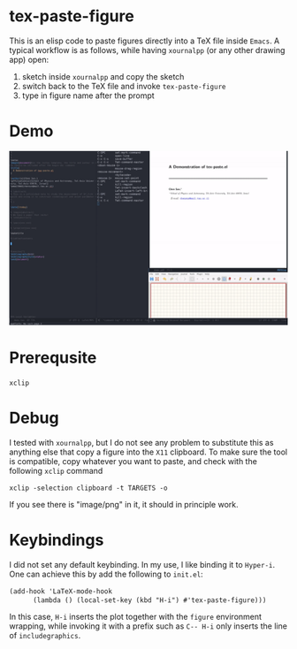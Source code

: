 # tex-paste-figure
This is an elisp code to paste figures directly into a TeX file inside `Emacs`. A typical workflow is as follows, while having `xournalpp`  (or any other drawing app) open:

1. sketch inside `xournalpp` and copy the sketch 
3. switch back to the TeX file and invoke `tex-paste-figure`
6. type in figure name after the prompt

# Demo
![demo gif](./demo/demo.gif)

# Prerequsite
`xclip`

# Debug
I tested with `xournalpp`, but I do not see any problem to substitute this as anything else that copy a figure into the `X11` clipboard. To make sure the tool is compatible, copy whatever you want to paste, and check with the following `xclip` command

    xclip -selection clipboard -t TARGETS -o
    
If you see there is "image/png" in it, it should in principle work. 

# Keybindings 
I did not set any default keybinding. In my use, I like binding it to `Hyper-i`. One can achieve this by add the following to `init.el`:

    (add-hook 'LaTeX-mode-hook
          (lambda () (local-set-key (kbd "H-i") #'tex-paste-figure)))

In this case, `H-i` inserts the plot together with the `figure` environment wrapping, while invoking it with a prefix such as `C-- H-i` only inserts the line of `includegraphics`. 
